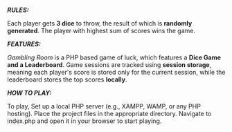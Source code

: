 ***RULES:***

Each player gets **3 dice** to throw, the result of which is **randomly generated**. The player with highest sum of scores wins the game.

***FEATURES:***

*Gambling Room* is a PHP based game of luck, which features a **Dice Game and a Leaderboard**.
Game sessions are tracked using **session storage**, meaning each player's score is stored only for the current session, while the leaderboard stores the top scores **locally**.


***HOW TO PLAY:***

To play, Set up a local PHP server (e.g., XAMPP, WAMP, or any PHP hosting). Place the project files in the appropriate directory. Navigate to index.php and open it in your browser to start playing.
